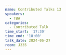 ```yaml
---
name: Contributed Talks 13
speakers:
  - TBA
categories:
  - Contributed Talk
time_start: '17:30'
time_end: '18:00'
talk_date: 2024-06-27
room: J335
---
```

